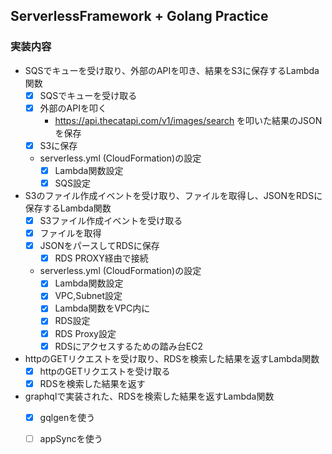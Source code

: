 ## ServerlessFramework + Golang Practice
### 実装内容
- SQSでキューを受け取り、外部のAPIを叩き、結果をS3に保存するLambda関数
    - [x] SQSでキューを受け取る
    - [x] 外部のAPIを叩く
        - https://api.thecatapi.com/v1/images/search を叩いた結果のJSONを保存
    - [x] S3に保存
    - serverless.yml (CloudFormation)の設定
        - [x] Lambda関数設定
        - [x] SQS設定
- S3のファイル作成イベントを受け取り、ファイルを取得し、JSONをRDSに保存するLambda関数
    - [x] S3ファイル作成イベントを受け取る
    - [x] ファイルを取得
    - [x] JSONをパースしてRDSに保存
        - [x] RDS PROXY経由で接続
    - serverless.yml (CloudFormation)の設定
        - [x] Lambda関数設定
        - [x] VPC,Subnet設定
        - [x] Lambda関数をVPC内に
        - [x] RDS設定
        - [x] RDS Proxy設定
        - [x] RDSにアクセスするための踏み台EC2
- httpのGETリクエストを受け取り、RDSを検索した結果を返すLambda関数
    - [x] httpのGETリクエストを受け取る
    - [x] RDSを検索した結果を返す
- graphqlで実装された、RDSを検索した結果を返すLambda関数
    - [x] gqlgenを使う
    - [ ] appSyncを使う

